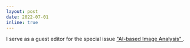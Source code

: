 ```yaml
---
layout: post
date: 2022-07-01
inline: true
---
```


I serve as a guest editor for the special issue <a href="https://vciba.springeropen.com/"> "AI-based Image Analysis" </a>.